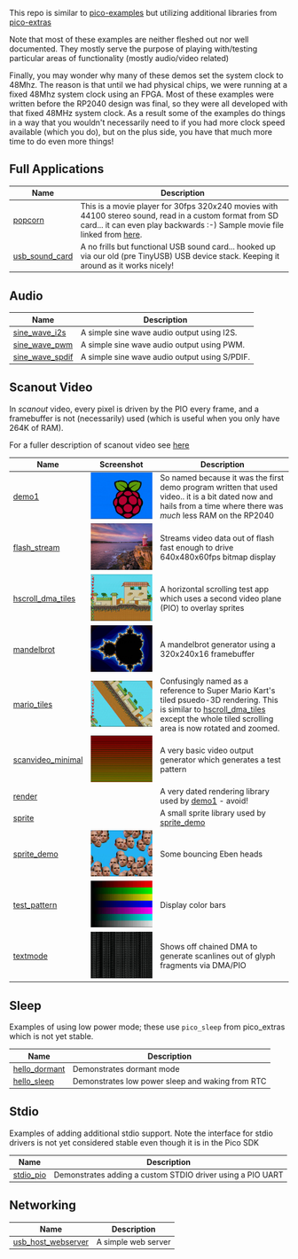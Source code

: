 This repo is similar to [pico-examples](https://github.com/raspberrypi/pico-examples) but utilizing additional libraries
from [pico-extras](https://github.com/raspberrypi/pico-extras)

Note that most of these examples are neither fleshed out nor well documented. They mostly serve
the purpose of playing with/testing particular areas of functionality (mostly audio/video related)

Finally, you may wonder why many of these demos set the system clock to 48Mhz. The reason is that until we had physical
chips, we were running at a fixed 48Mhz system clock using an FPGA. Most of these examples were written before the 
RP2040 design was final, so they were all developed with that fixed 48MHz system clock. As a result some of the examples do things in a way 
that you wouldn't necessarily need to if you had more clock speed available (which you do), but on the plus side,
you have that much more time to do even more things!

## Full Applications

Name|Description 
---|---
[popcorn](apps/popcorn)| This is a movie player for 30fps 320x240 movies with 44100 stereo sound, read in a custom format from SD card... it can even play backwards :-) Sample movie file linked from [here](apps/popcorn/README.md).
[usb_sound_card](apps/usb_sound_card)| A no frills but functional USB sound card... hooked up via our old (pre TinyUSB) USB device stack. Keeping it around as it works nicely!

## Audio

Name|Description
---|---
[sine_wave_i2s](audio/sine_wave)| A simple sine wave audio output using I2S.
[sine_wave_pwm](audio/sine_wave)| A simple sine wave audio output using PWM.
[sine_wave_spdif](audio/sine_wave)| A simple sine wave audio output using S/PDIF.

## Scanout Video

In _scanout_ video, every pixel is driven by the PIO every frame, and a framebuffer is not (necessarily) used (which
is useful when you only have 264K of RAM).

For a fuller description of scanout video see [here](https://github.com/raspberrypi/pico-extras/blob/master/src/common/pico_scanvideo/README.adoc)

Name|Screenshot|Description
---|---|---
[demo1](scanvideo/demo1)|![](scanvideo/demo1/screenshot.jpg)| So named because it was the first demo program written that used video.. it is a bit dated now and hails from a time where there was _much_ less RAM on the RP2040
[flash_stream](scanvideo/flash_stream)|![](scanvideo/flash_stream/screenshot.jpg)| Streams video data out of flash fast enough to drive 640x480x60fps bitmap display
[hscroll_dma_tiles](scanvideo/hscroll_dma_tiles)|![](scanvideo/hscroll_dma_tiles/screenshot.jpg)| A horizontal scrolling test app which uses a second video plane (PIO) to overlay sprites
[mandelbrot](scanvideo/mandelbrot)|![](scanvideo/mandelbrot/screenshot.jpg)| A mandelbrot generator using a 320x240x16 framebuffer
[mario_tiles](scanvideo/mario_tiles)|![](scanvideo/mario_tiles/screenshot.jpg)| Confusingly named as a reference to Super Mario Kart's tiled psuedo-3D rendering. This is similar to [hscroll_dma_tiles](scanvideo/hscroll_dma_tiles) except the whole tiled scrolling area is now rotated and zoomed.
[scanvideo_minimal](scanvideo/scanvideo_minimal)|![](scanvideo/scanvideo_minimal/screenshot.jpg)| A very basic video output generator which generates a test pattern
[render](scanvideo/render)| | A very dated rendering library used by [demo1](scanvideo/demo1) - avoid!
[sprite](scanvideo/sprite)| | A small sprite library used by [sprite_demo](scanvideo/scanvideo_minimal)
[sprite_demo](scanvideo/sprite_demo)|![](scanvideo/sprite_demo/screenshot.jpg)| Some bouncing Eben heads
[test_pattern](scanvideo/test_pattern)|![](scanvideo/test_pattern/screenshot.jpg)| Display color bars
[textmode](scanvideo/textmode)|![](scanvideo/textmode/screenshot.jpg)| Shows off chained DMA to generate scanlines out of glyph fragments via DMA/PIO


## Sleep

Examples of using low power mode; these use `pico_sleep` from pico_extras which is not yet stable.

Name|Description
---|---
[hello_dormant](sleep/hello_dormant)| Demonstrates dormant mode
[hello_sleep](sleep/hello_sleep)| Demonstrates low power sleep and waking from RTC


## Stdio

Examples of adding additional stdio support. Note the interface for stdio drivers is not yet considered stable
even though it is in the Pico SDK

Name|Description
---|---
[stdio_pio](stdio/pio)| Demonstrates adding a custom STDIO driver using a PIO UART

## Networking
Name|Description
---|---
[usb_host_webserver](net/usb_host_webserver)| A simple web server
